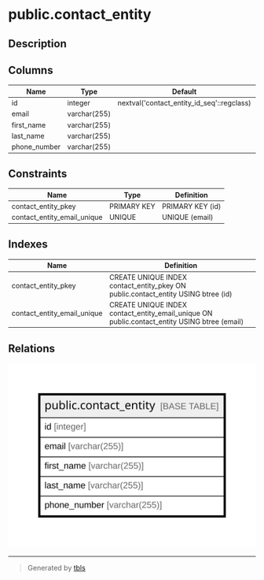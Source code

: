 # public.contact_entity

## Description

## Columns

| Name         | Type         | Default                                    | Nullable | Children | Parents | Comment |
| ------------ | ------------ | ------------------------------------------ | -------- | -------- | ------- | ------- |
| id           | integer      | nextval('contact_entity_id_seq'::regclass) | false    |          |         |         |
| email        | varchar(255) |                                            | false    |          |         |         |
| first_name   | varchar(255) |                                            | false    |          |         |         |
| last_name    | varchar(255) |                                            | false    |          |         |         |
| phone_number | varchar(255) |                                            | false    |          |         |         |

## Constraints

| Name                        | Type        | Definition       |
| --------------------------- | ----------- | ---------------- |
| contact_entity_pkey         | PRIMARY KEY | PRIMARY KEY (id) |
| contact_entity_email_unique | UNIQUE      | UNIQUE (email)   |

## Indexes

| Name                        | Definition                                                                                   |
| --------------------------- | -------------------------------------------------------------------------------------------- |
| contact_entity_pkey         | CREATE UNIQUE INDEX contact_entity_pkey ON public.contact_entity USING btree (id)            |
| contact_entity_email_unique | CREATE UNIQUE INDEX contact_entity_email_unique ON public.contact_entity USING btree (email) |

## Relations

![er](public.contact_entity.svg)

---

> Generated by [tbls](https://github.com/k1LoW/tbls)
